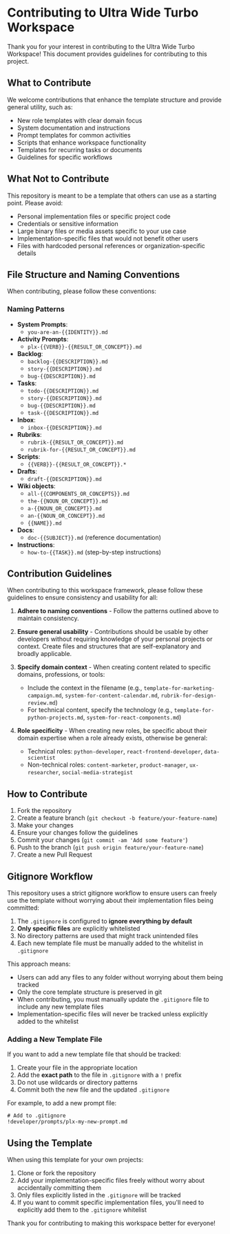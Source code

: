 # Contributing to Ultra Wide Turbo Workspace

Thank you for your interest in contributing to the Ultra Wide Turbo Workspace! This document provides guidelines for contributing to this project.

## What to Contribute

We welcome contributions that enhance the template structure and provide general utility, such as:

- New role templates with clear domain focus
- System documentation and instructions
- Prompt templates for common activities
- Scripts that enhance workspace functionality
- Templates for recurring tasks or documents
- Guidelines for specific workflows

## What Not to Contribute

This repository is meant to be a template that others can use as a starting point. Please avoid:

- Personal implementation files or specific project code
- Credentials or sensitive information
- Large binary files or media assets specific to your use case
- Implementation-specific files that would not benefit other users
- Files with hardcoded personal references or organization-specific details

## File Structure and Naming Conventions

When contributing, please follow these conventions:

### Naming Patterns

- **System Prompts**:
    - `you-are-an-{{IDENTITY}}.md`
- **Activity Prompts**:
    - `plx-{{VERB}}-{{RESULT_OR_CONCEPT}}.md`
- **Backlog**:
    - `backlog-{{DESCRIPTION}}.md`
    - `story-{{DESCRIPTION}}.md`
    - `bug-{{DESCRIPTION}}.md`
- **Tasks**:
    - `todo-{{DESCRIPTION}}.md`
    - `story-{{DESCRIPTION}}.md`
    - `bug-{{DESCRIPTION}}.md`
    - `task-{{DESCRIPTION}}.md`
- **Inbox**:
    - `inbox-{{DESCRIPTION}}.md`
- **Rubriks**:
    - `rubrik-{{RESULT_OR_CONCEPT}}.md`
    - `rubrik-for-{{RESULT_OR_CONCEPT}}.md`
- **Scripts**:
    - `{{VERB}}-{{RESULT_OR_CONCEPT}}.*`
- **Drafts**:
    - `draft-{{DESCRIPTION}}.md`
- **Wiki objects**:
    - `all-{{COMPONENTS_OR_CONCEPTS}}.md`
    - `the-{{NOUN_OR_CONCEPT}}.md`
    - `a-{{NOUN_OR_CONCEPT}}.md`
    - `an-{{NOUN_OR_CONCEPT}}.md`
    - `{{NAME}}.md`
- **Docs**:
    - `doc-{{SUBJECT}}.md` (reference documentation)
- **Instructions**:
    - `how-to-{{TASK}}.md` (step-by-step instructions)

## Contribution Guidelines

When contributing to this workspace framework, please follow these guidelines to ensure consistency and usability for all:

1. **Adhere to naming conventions** - Follow the patterns outlined above to maintain consistency.

2. **Ensure general usability** - Contributions should be usable by other developers without requiring knowledge of your personal projects or context. Create files and structures that are self-explanatory and broadly applicable.

3. **Specify domain context** - When creating content related to specific domains, professions, or tools:
   - Include the context in the filename (e.g., `template-for-marketing-campaign.md`, `system-for-content-calendar.md`, `rubrik-for-design-review.md`)
   - For technical content, specify the technology (e.g., `template-for-python-projects.md`, `system-for-react-components.md`)

4. **Role specificity** - When creating new roles, be specific about their domain expertise when a role already exists, otherwise be general:
   - Technical roles: `python-developer`, `react-frontend-developer`, `data-scientist`
   - Non-technical roles: `content-marketer`, `product-manager`, `ux-researcher`, `social-media-strategist`

## How to Contribute

1. Fork the repository
2. Create a feature branch (`git checkout -b feature/your-feature-name`)
3. Make your changes
4. Ensure your changes follow the guidelines
5. Commit your changes (`git commit -am 'Add some feature'`)
6. Push to the branch (`git push origin feature/your-feature-name`)
7. Create a new Pull Request

## Gitignore Workflow

This repository uses a strict gitignore workflow to ensure users can freely use the template without worrying about their implementation files being committed:

1. The `.gitignore` is configured to **ignore everything by default**
2. **Only specific files** are explicitly whitelisted
3. No directory patterns are used that might track unintended files
4. Each new template file must be manually added to the whitelist in `.gitignore`

This approach means:

- Users can add any files to any folder without worrying about them being tracked
- Only the core template structure is preserved in git
- When contributing, you must manually update the `.gitignore` file to include any new template files
- Implementation-specific files will never be tracked unless explicitly added to the whitelist

### Adding a New Template File

If you want to add a new template file that should be tracked:

1. Create your file in the appropriate location
2. Add the **exact path** to the file in `.gitignore` with a `!` prefix
3. Do not use wildcards or directory patterns
4. Commit both the new file and the updated `.gitignore`

For example, to add a new prompt file:
```
# Add to .gitignore
!developer/prompts/plx-my-new-prompt.md
```

## Using the Template

When using this template for your own projects:

1. Clone or fork the repository
2. Add your implementation-specific files freely without worry about accidentally committing them
3. Only files explicitly listed in the `.gitignore` will be tracked
4. If you want to commit specific implementation files, you'll need to explicitly add them to the `.gitignore` whitelist

Thank you for contributing to making this workspace better for everyone! 